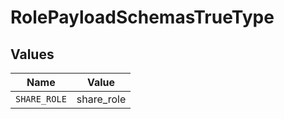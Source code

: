 # RolePayloadSchemasTrueType


## Values

| Name         | Value        |
| ------------ | ------------ |
| `SHARE_ROLE` | share_role   |